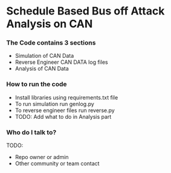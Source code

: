 # Schedule Based Bus off Attack Analysis on CAN  #



### The Code contains 3 sections ###

* Simulation of CAN Data
* Reverse Engineer CAN DATA log files
* Analysis of CAN Data

### How to run the code ###

* Install libraries using requirements.txt file
* To run simulation run genlog.py
* To reverse engineer files run reverse.py
* TODO: Add what to do in Analysis part


### Who do I talk to? ###
TODO:
* Repo owner or admin
* Other community or team contact
